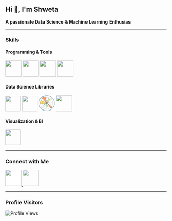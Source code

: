 ## Hi 👋, I'm Shweta
  **A passionate Data Science & Machine Learning Enthusias**
<!--
**ShwetaGurram/ShwetaGurram** is a ✨ _special_ ✨ repository because its `README.md` (this file) appears on your GitHub profile.

Here are some ideas to get you started:

- 🔭 I’m currently working on ...
- 🌱 I’m currently learning ...
- 👯 I’m looking to collaborate on ...
- 🤔 I’m looking for help with ...
- 💬 Ask me about ...
- 📫 How to reach me: ...
- 😄 Pronouns: ...
- ⚡ Fun fact: ...
-->

---
### Skills  

#### Programming & Tools  
<p align="left">
  <img src="https://cdn.jsdelivr.net/gh/devicons/devicon/icons/python/python-original.svg" width="50" height="50"/>
  <img src="https://cdn.jsdelivr.net/gh/devicons/devicon/icons/jupyter/jupyter-original.svg" width="50" height="50"/>
  <img src="https://cdn.jsdelivr.net/gh/devicons/devicon/icons/vscode/vscode-original.svg" width="50" height="50"/>
  <img src="https://resources.jetbrains.com/storage/products/company/brand/logos/PyCharm_icon.png" width="50" height="50"/>
</p>

#### Data Science Libraries  
<p align="left">
  <img src="https://cdn.jsdelivr.net/gh/devicons/devicon/icons/numpy/numpy-original.svg" width="48" height="48"/>
  <img src="https://cdn.jsdelivr.net/gh/devicons/devicon/icons/pandas/pandas-original.svg" width="48" height="48"/>
  <img src="https://raw.githubusercontent.com/devicons/devicon/master/icons/matplotlib/matplotlib-original.svg" width="50" height="50"/>  
  <img src="https://seaborn.pydata.org/_static/logo-mark-lightbg.svg" width="50" height="50"/> 
<!--  <img src="https://upload.wikimedia.org/2023/05/scikit-learn-logo-notext.png" width="48" height="48"/>
  <img src="https://cdn.jsdelivr.net/gh/devicons/devicon/icons/tensorflow/tensorflow-original.svg" width="48" height="48"/>
  <img src="https://cdn.jsdelivr.net/gh/devicons/devicon/icons/pytorch/pytorch-original.svg" width="48" height="48"/> -->
</p>

#### Visualization & BI  
<p align="left">
  <img src="https://upload.wikimedia.org/wikipedia/commons/c/cf/New_Power_BI_Logo.svg" width="48" height="48"/> 
</p>


---
### Connect with Me  

<a href="shwetagurram9@gmail.com" target="_blank">
  <img src="https://cdn.jsdelivr.net/gh/simple-icons/simple-icons/icons/gmail.svg" width="50" height="50" style="background-color:white;"/>
</a>
<a href=" www.linkedin.com/in/shwetagurram" target="_blank">
  <img src="https://cdn.jsdelivr.net/gh/devicons/devicon/icons/linkedin/linkedin-original.svg" width="50" height="50"/>
</a>

---
### Profile Visitors   

<img src="https://komarev.com/ghpvc/?username=ShwetaGurram&label=Profile%20Views&color=0e75b6&style=for-the-badge" alt="Profile Views"/>

